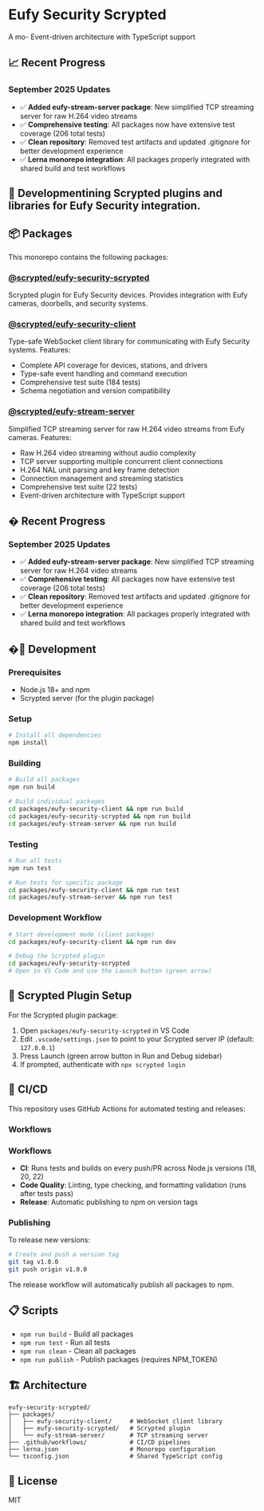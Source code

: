 # Eufy Security Scrypted

A mo- Event-driven architecture with TypeScript support

## 📈 Recent Progress

### September 2025 Updates

- ✅ **Added eufy-stream-server package**: New simplified TCP streaming server for raw H.264 video streams
- ✅ **Comprehensive testing**: All packages now have extensive test coverage (206 total tests)
- ✅ **Clean repository**: Removed test artifacts and updated .gitignore for better development experience
- ✅ **Lerna monorepo integration**: All packages properly integrated with shared build and test workflows

## 🚀 Developmentining Scrypted plugins and libraries for Eufy Security integration.

## 📦 Packages

This monorepo contains the following packages:

### [@scrypted/eufy-security-scrypted](packages/eufy-security-scrypted/)

Scrypted plugin for Eufy Security devices. Provides integration with Eufy cameras, doorbells, and security systems.

### [@scrypted/eufy-security-client](packages/eufy-security-client/)

Type-safe WebSocket client library for communicating with Eufy Security systems. Features:

- Complete API coverage for devices, stations, and drivers
- Type-safe event handling and command execution
- Comprehensive test suite (184 tests)
- Schema negotiation and version compatibility

### [@scrypted/eufy-stream-server](packages/eufy-stream-server/)

Simplified TCP streaming server for raw H.264 video streams from Eufy cameras. Features:

- Raw H.264 video streaming without audio complexity
- TCP server supporting multiple concurrent client connections
- H.264 NAL unit parsing and key frame detection
- Connection management and streaming statistics
- Comprehensive test suite (22 tests)
- Event-driven architecture with TypeScript support

## � Recent Progress

### September 2025 Updates

- ✅ **Added eufy-stream-server package**: New simplified TCP streaming server for raw H.264 video streams
- ✅ **Comprehensive testing**: All packages now have extensive test coverage (206 total tests)
- ✅ **Clean repository**: Removed test artifacts and updated .gitignore for better development experience
- ✅ **Lerna monorepo integration**: All packages properly integrated with shared build and test workflows

## �🚀 Development

### Prerequisites

- Node.js 18+ and npm
- Scrypted server (for the plugin package)

### Setup

```bash
# Install all dependencies
npm install
```

### Building

```bash
# Build all packages
npm run build

# Build individual packages
cd packages/eufy-security-client && npm run build
cd packages/eufy-security-scrypted && npm run build
cd packages/eufy-stream-server && npm run build
```

### Testing

```bash
# Run all tests
npm run test

# Run tests for specific package
cd packages/eufy-security-client && npm run test
cd packages/eufy-stream-server && npm run test
```

### Development Workflow

```bash
# Start development mode (client package)
cd packages/eufy-security-client && npm run dev

# Debug the Scrypted plugin
cd packages/eufy-security-scrypted
# Open in VS Code and use the Launch button (green arrow)
```

## 🔧 Scrypted Plugin Setup

For the Scrypted plugin package:

1. Open `packages/eufy-security-scrypted` in VS Code
2. Edit `.vscode/settings.json` to point to your Scrypted server IP (default: `127.0.0.1`)
3. Press Launch (green arrow button in Run and Debug sidebar)
4. If prompted, authenticate with `npx scrypted login`

## 🤖 CI/CD

This repository uses GitHub Actions for automated testing and releases:

### Workflows

### Workflows

- **CI**: Runs tests and builds on every push/PR across Node.js versions (18, 20, 22)
- **Code Quality**: Linting, type checking, and formatting validation (runs after tests pass)
- **Release**: Automatic publishing to npm on version tags

### Publishing

To release new versions:

```bash
# Create and push a version tag
git tag v1.0.0
git push origin v1.0.0
```

The release workflow will automatically publish all packages to npm.

## 📋 Scripts

- `npm run build` - Build all packages
- `npm run test` - Run all tests
- `npm run clean` - Clean all packages
- `npm run publish` - Publish packages (requires NPM_TOKEN)

## 🏗️ Architecture

```
eufy-security-scrypted/
├── packages/
│   ├── eufy-security-client/     # WebSocket client library
│   ├── eufy-security-scrypted/   # Scrypted plugin
│   └── eufy-stream-server/       # TCP streaming server
├── .github/workflows/            # CI/CD pipelines
├── lerna.json                    # Monorepo configuration
└── tsconfig.json                 # Shared TypeScript config
```

## 📄 License

MIT
